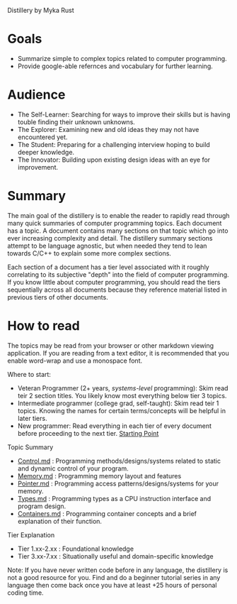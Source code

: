 Distillery
by Myka Rust


Goals
=====
* Summarize simple to complex topics related to computer programming.
* Provide google-able refernces and vocabulary for further learning.

Audience
========
* The Self-Learner: Searching for ways to improve their skills but is having touble finding their unknown unknowns.
* The Explorer: Examining new and old ideas they may not have encountered yet.
* The Student: Preparing for a challenging interview hoping to build deeper knowledge.
* The Innovator: Building upon existing design ideas with an eye for improvement.

Summary
=======
The main goal of the distillery is to enable the reader to rapidly read through many quick summaries of computer programming topics. Each document has a topic. A document contains many sections on that topic which go into ever increasing complexity and detail. The distillery summary sections attempt to be language agnostic, but when needed they tend to lean towards C/C++ to explain some more complex sections.

Each section of a document has a tier level associated with it roughly correlating to its subjective "depth" into the field of computer programming. If you know little about computer programming, you should read the tiers sequentially across all documents because they reference material listed in previous tiers of other documents.

How to read
===========
The topics may be read from your browser or other markdown viewing application. If you are reading from a text editor, it is recommended that you enable word-wrap and use a monospace font.

Where to start:
* Veteran Programmer (2+ years, _systems-level_ programming): Skim read teir 2 section titles. You likely know most everything below tier 3 topics.
* Intermediate programmer (college grad, self-taught): Skim read teir 1 topics. Knowing the names for certain terms/concepts will be helpful in later tiers.
* New programmer: Read everything in each tier of every document before proceeding to the next tier. [Starting Point](https://github.com/Manquia/Distillery/blob/master/Memory.md)

Topic Summary
* [Control.md](https://github.com/Manquia/Distillery/blob/master/Control.md)    : Programming methods/designs/systems related to static and dynamic control of your program.
* [Memory.md](https://github.com/Manquia/Distillery/blob/master/Memory.md)     : Programming memory layout and features
* [Pointer.md](https://github.com/Manquia/Distillery/blob/master/Pointer.md)    : Programming access patterns/designs/systems for your memory.
* [Types.md](https://github.com/Manquia/Distillery/blob/master/Types.md)      : Programming types as a CPU instruction interface and program design.
* [Containers.md](Containers.md) : Programming container concepts and a brief explanation of their function.

Tier Explanation
* Tier 1.xx-2.xx : Foundational knowledge
* Tier 3.xx-7.xx : Situationally useful and domain-specific knowledge

Note: If you have never written code before in any language, the distillery is not a good resource for you. Find and do a beginner tutorial series in any language then come back once you have at least +25 hours of personal coding time.